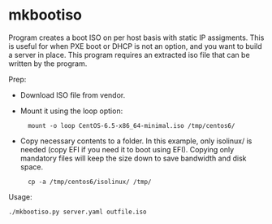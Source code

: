 mkbootiso
=========

Program creates a boot ISO on per host basis with static IP assigments.  This is useful for when PXE boot or DHCP is not an option, and you want to build a server in place.  This program requires an extracted iso file that can be written by the program.

Prep:
 
- Download ISO file from vendor.

- Mount it using the loop option:

        mount -o loop CentOS-6.5-x86_64-minimal.iso /tmp/centos6/

- Copy necessary contents to a folder.  In this example, only isolinux/ is needed (copy EFI if you need it to boot using EFI).  Copying only mandatory files will keep the size down to save bandwidth and disk space.  

        cp -a /tmp/centos6/isolinux/ /tmp/

Usage:

    ./mkbootiso.py server.yaml outfile.iso

